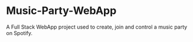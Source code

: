 # Music-Party-WebApp
A Full Stack WebApp project used to create, join and control a music party on Spotify.

